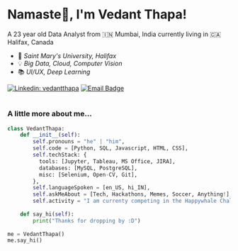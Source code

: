 # Namaste🙏,  I'm Vedant Thapa!

A 23 year old Data Analyst from 🇮🇳 Mumbai, India currently living in 🇨🇦 Halifax, Canada	
  - 🎒  *Saint Mary's University, Halifax*
  - 💡  *Big Data, Cloud, Computer Vision*
  - 📚  *UI/UX, Deep Learning*

[![Linkedin: vedantthapa](https://img.shields.io/badge/-vedantthapa-blue?style=flat-square&logo=Linkedin&logoColor=white&link=https://www.linkedin.com/in/vedantthapa/)](https://www.linkedin.com/in/vedantthapa/)
[![Email Badge](https://img.shields.io/badge/-thapavedant-6264A7?style=flat-square&logo=gmail&logoColor=white&link=mailto:vedant.thapa@smu.ca)](mailto:thapavedant@gmail.com)
#

### A little more about me...
```python
class VedantThapa:
    def __init__(self):
        self.pronouns = "he" | "him",
        self.code = [Python, SQL, Javascript, HTML, CSS],
        self.techStack: {
          tools: [Jupyter, Tableau, MS Office, JIRA],
          databases: [MySQL, PostgreSQL],
          misc: [Selenium, Open-CV, Git],
        },
        self.languageSpoken = [en_US, hi_IN],
        self.askMeAbout = [Tech, Hackathons, Memes, Soccer, Anything!],
        self.activity = "I am currenty competing in the Happywhale Challenge on Kaggle"
    
    def say_hi(self):
        print("Thanks for dropping by :D")
        
me = VedantThapa()
me.say_hi()
```
